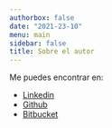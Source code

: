 ```yaml
---
authorbox: false
date: "2021-23-10"
menu: main
sidebar: false
title: Sobre el autor
---
```


Me puedes encontrar en:

* [Linkedin](https://www.linkedin.com/in/condemiguel/)
* [Github](https://github.com/miguel-conde)
* [Bitbucket](https://bitbucket.org/miguelco2000/)


